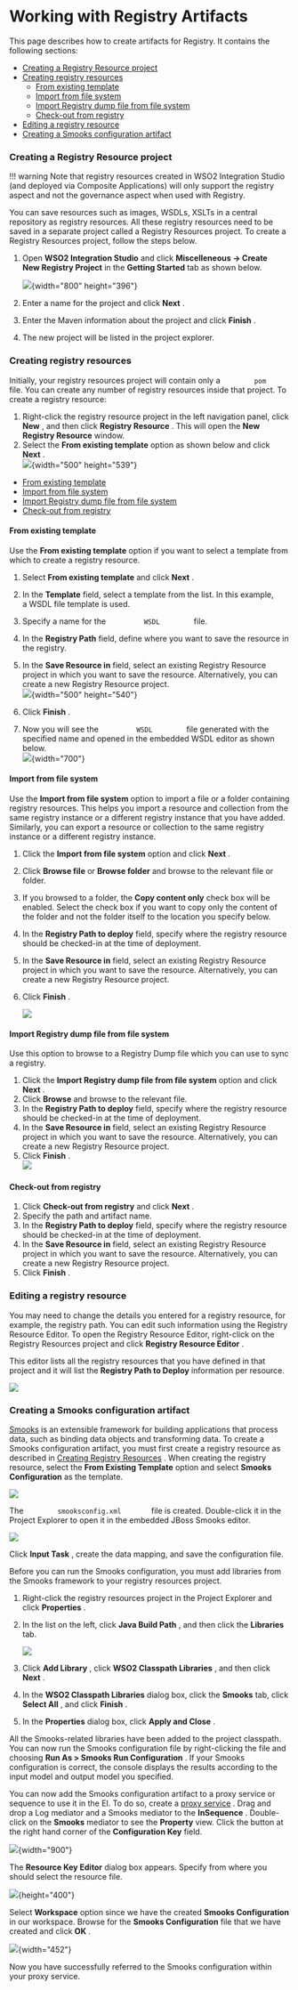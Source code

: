 # Working with Registry Artifacts

This page describes how to create artifacts for Registry. It contains
the following sections:

-   [Creating a Registry Resource
    project](#WorkingwithRegistryArtifacts-CreatingaRegistryResourceproject)
-   [Creating registry
    resources](#WorkingwithRegistryArtifacts-Creatingregistryresources)
    -   [From existing
        template](#WorkingwithRegistryArtifacts-Fromexistingtemplate)
    -   [Import from file
        system](#WorkingwithRegistryArtifacts-Importfromfilesystem)
    -   [Import Registry dump file from file
        system](#WorkingwithRegistryArtifacts-ImportRegistrydumpfilefromfilesystem)
    -   [Check-out from
        registry](#WorkingwithRegistryArtifacts-Check-outfromregistry)
-   [Editing a registry
    resource](#WorkingwithRegistryArtifacts-Editingaregistryresource)
-   [Creating a Smooks configuration
    artifact](#WorkingwithRegistryArtifacts-SmooksConfigArtifactCreatingaSmooksconfigurationartifact)

### Creating a Registry Resource project

!!! warning Note that registry resources created in WSO2 Integration
Studio (and deployed via Composite Applications) will only support the
registry aspect and not the governance aspect when used with Registry.

You can save resources such as images, WSDLs, XSLTs in a central
repository as registry resources. All these registry resources need to
be saved in a separate project called a Registry Resources project. To
create a Registry Resources project, follow the steps below.

1.  Open **WSO2 Integration Studio** and click **Miscelleneous → Create
    New Registry **Project**** in the **Getting Started** tab as shown
    below.

    ![](attachments/119131643/119134750.png){width="800" height="396"}

2.  Enter a name for the project and click **Next** .
3.  Enter the Maven information about the project and click **Finish** .
4.  The new project will be listed in the project explorer.

### Creating registry resources

Initially, your registry resources project will contain only a
`         pom        ` file. You can create any number of registry
resources inside that project. To create a registry resource:

1.  Right-click the registry resource project in the left navigation
    panel, click **New** , and then click **Registry Resource** . This
    will open the **New Registry Resource** window.
2.  Select the **From existing template** option as shown below and
    click **Next** .  
    ![](attachments/119131643/119131645.png){width="500" height="539"}

-   [From existing
    template](#WorkingwithRegistryArtifacts-Fromexistingtemplate)
-   [Import from file
    system](#WorkingwithRegistryArtifacts-Importfromfilesystem)
-   [Import Registry dump file from file
    system](#WorkingwithRegistryArtifacts-ImportRegistrydumpfilefromfilesystem)
-   [Check-out from
    registry](#WorkingwithRegistryArtifacts-Check-outfromregistry)

#### From existing template

Use the **From existing template** option if you want to select a
template from which to create a registry resource.

1.  Select **From existing template** and click **Next** .
2.  In the **Template** field, select a template from the list. In this
    example, a WSDL file template is used.
3.  Specify a name for the `          WSDL         ` file.
4.  In the **Registry Path** field, define where you want to save the
    resource in the registry.
5.  In the **Save Resource in** field, select an existing Registry
    Resource project in which you want to save the resource.
    Alternatively, you can create a new Registry Resource project.  
    ![](attachments/119131643/119131644.png){width="500" height="540"}  
      
6.  Click **Finish** .
7.  Now you will see the `          WSDL         ` file generated with
    the specified name and opened in the embedded WSDL editor as shown
    below.  
    ![](attachments/119131643/119131646.png){width="700"}  

#### Import from file system

Use the **Import from file system** option to import a file or a folder
containing registry resources. This helps you import a resource and
collection from the same registry instance or a different registry
instance that you have added. Similarly, you can export a resource or
collection to the same registry instance or a different registry
instance.

1.  Click the **Import from file system** option and click **Next** .
2.  Click **Browse file** or **Browse folder** and browse to the
    relevant file or folder.
3.  If you browsed to a folder, the **Copy content only** check box will
    be enabled. Select the check box if you want to copy only the
    content of the folder and not the folder itself to the location you
    specify below.
4.  In the **Registry Path to deploy** field, specify where the registry
    resource should be checked-in at the time of deployment.
5.  In the **Save Resource in** field, select an existing Registry
    Resource project in which you want to save the resource.
    Alternatively, you can create a new Registry Resource project.
6.  Click **Finish** .  
      
    ![](attachments/119131643/119131677.png)

#### Import Registry dump file from file system

Use this option to browse to a Registry Dump file which you can use to
sync a registry.

1.  Click the **Import Registry dump file from file system** option and
    click **Next** .
2.  Click **Browse** and browse to the relevant file.
3.  In the **Registry Path to deploy** field, specify where the registry
    resource should be checked-in at the time of deployment.
4.  In the **Save Resource in** field, select an existing Registry
    Resource project in which you want to save the resource.
    Alternatively, you can create a new Registry Resource project.
5.  Click **Finish** .  
    ![](attachments/119131643/119131676.png)

#### Check-out from registry

1.  Click **Check-out from registry** and click **Next** .
2.  Specify the path and artifact name.
3.  In the **Registry Path to deploy** field, specify where the registry
    resource should be checked-in at the time of deployment.
4.  In the **Save Resource in** field, select an existing Registry
    Resource project in which you want to save the resource.
    Alternatively, you can create a new Registry Resource project.
5.  Click **Finish** .

### Editing a registry resource

You may need to change the details you entered for a registry resource,
for example, the registry path. You can edit such information using
the Registry Resource Editor. To open the Registry Resource Editor,
right-click on the Registry Resources project and click **Registry
Resource Editor** .

This editor lists all the registry resources that you have defined in
that project and it will list the **Registry Path to Deploy**
information per resource.

![](attachments/119131643/119131675.png)

### Creating a Smooks configuration artifact

[Smooks](http://www.smooks.org/) is an extensible framework for building
applications that process data, such as binding data objects and
transforming data. To create a Smooks configuration artifact, you must
first create a registry resource as described in [Creating Registry
Resources](https://docs.wso2.com/display/EI6xx/Working+with+Registry+Artifacts#WorkingwithRegistryArtifacts-Creatingregistryresources)
. When creating the registry resource, select the **From Existing
Template** option and select **Smooks Configuration** as the template.  
  
![](attachments/119131643/119131653.png)

The `         smooksconfig.xml        ` file is created. Double-click it
in the Project Explorer to open it in the embedded JBoss Smooks
editor.  

![](attachments/119131643/119131654.png)  
  
Click **Input Task** , create the data mapping, and save the
configuration file.

Before you can run the Smooks configuration, you must add libraries from
the Smooks framework to your registry resources project.

1.  Right-click the registry resources project in the Project Explorer
    and click **Properties** .
2.  In the list on the left, click **Java Build Path** , and then click
    the **Libraries** tab.  
      
    ![](attachments/119131643/119131655.png)
3.  Click **Add Library** , click **WSO2 Classpath Libraries** , and
    then click **Next** .
4.  In the **WSO2 Classpath Libraries** dialog box, click the **Smooks**
    tab, click **Select All** , and click **Finish** .
5.  In the **Properties** dialog box, click **Apply and Close** .

All the Smooks-related libraries have been added to the project
classpath. You can now run the Smooks configuration file by
right-clicking the file and choosing **Run As \> Smooks Run
Configuration** . If your Smooks configuration is correct, the console
displays the results according to the input model and output model you
specified.

You can now add the Smooks configuration artifact to a proxy service or
sequence to use it in the EI. To do so, create a [proxy
service](https://docs.wso2.com/display/EI650/Working+with+Proxy+Services)
. Drag and drop a Log mediator and a Smooks mediator to the
**InSequence** . Double-click on the **Smooks** mediator to see the
**Property** view. Click the button at the right hand corner of the
**Configuration Key** field.

![](attachments/119131643/119131652.png){width="900"}

The **Resource Key Editor** dialog box appears. Specify from where you
should select the resource file.

![](attachments/119131643/119131651.png){height="400"}

Select **Workspace** option since we have the created **Smooks
Configuration** in our workspace. Browse for the **Smooks
Configuration** file that we have created and click **OK** .

![](attachments/119131643/119131650.png){width="452"}

Now you have successfully referred to the Smooks configuration within
your proxy service.
